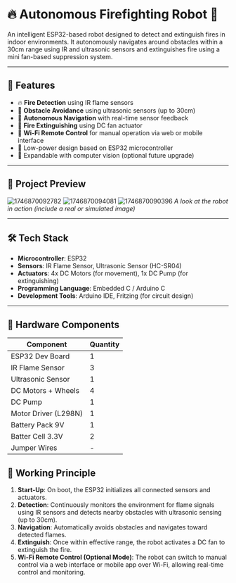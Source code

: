 # 🔥 Autonomous Firefighting Robot 🚒

An intelligent ESP32-based robot designed to detect and extinguish fires in indoor environments. It autonomously navigates around obstacles within a 30cm range using IR and ultrasonic sensors and extinguishes fire using a mini fan-based suppression system.

---

## 📌 Features

- 🔥 **Fire Detection** using IR flame sensors  
- 🚧 **Obstacle Avoidance** using ultrasonic sensors (up to 30cm)  
- 🤖 **Autonomous Navigation** with real-time sensor feedback  
- 💨 **Fire Extinguishing** using DC fan actuator  
- 📡 **Wi-Fi Remote Control** for manual operation via web or mobile interface  
- 🔋 Low-power design based on ESP32 microcontroller  
- 🧠 Expandable with computer vision (optional future upgrade)  

---

## 📸 Project Preview
![1746870092782](https://github.com/user-attachments/assets/290dda99-44ea-4614-a18a-f659ab7211eb)
![1746870094081](https://github.com/user-attachments/assets/c8e32c65-f3c4-4cdc-a755-4fef58940915)
![1746870090396](https://github.com/user-attachments/assets/48c26017-c817-4bdc-8dfa-9c465bf3c34b)
*A look at the robot in action (include a real or simulated image)*

---

## 🛠️ Tech Stack

- **Microcontroller**: ESP32  
- **Sensors**: IR Flame Sensor, Ultrasonic Sensor (HC-SR04)  
- **Actuators**: 4x DC Motors (for movement), 1x DC Pump (for extinguishing)  
- **Programming Language**: Embedded C / Arduino C  
- **Development Tools**: Arduino IDE, Fritzing (for circuit design)  

---

## 🧩 Hardware Components

| Component             | Quantity |
|-----------------------|----------|
| ESP32 Dev Board       | 1        |
| IR Flame Sensor       | 3        |
| Ultrasonic Sensor     | 1        |
| DC Motors + Wheels    | 4        |
| DC Pump               | 1        |
| Motor Driver (L298N)  | 1        |
| Battery Pack 9V       | 1        |
| Batter Cell 3.3V      | 2        |
| Jumper Wires          | -        |

## 🔁 Working Principle

1. **Start-Up**: On boot, the ESP32 initializes all connected sensors and actuators.
2. **Detection**: Continuously monitors the environment for flame signals using IR sensors and detects nearby obstacles with ultrasonic sensing (up to 30cm).
3. **Navigation**: Automatically avoids obstacles and navigates toward detected flames.
4. **Extinguish**: Once within effective range, the robot activates a DC fan to extinguish the fire.
5. **Wi-Fi Remote Control (Optional Mode)**: The robot can switch to manual control via a web interface or mobile app over Wi-Fi, allowing real-time control and monitoring.

